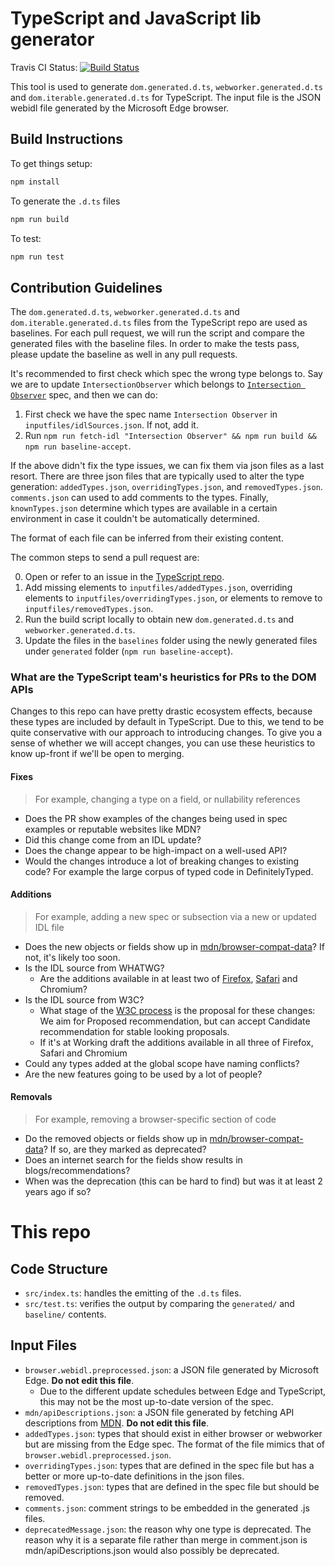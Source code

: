 # TypeScript and JavaScript lib generator

Travis CI Status: [![Build Status](https://travis-ci.org/Microsoft/TSJS-lib-generator.svg?branch=master)](https://travis-ci.org/Microsoft/TSJS-lib-generator)

This tool is used to generate `dom.generated.d.ts`, `webworker.generated.d.ts` and `dom.iterable.generated.d.ts` for TypeScript.
The input file is the JSON webidl file generated by the Microsoft Edge browser.

## Build Instructions

To get things setup:

```sh
npm install
```

To generate the `.d.ts` files

```sh
npm run build
```

To test:

```sh
npm run test
```

## Contribution Guidelines

The `dom.generated.d.ts`, `webworker.generated.d.ts` and `dom.iterable.generated.d.ts` files from the TypeScript repo are used as baselines.
For each pull request, we will run the script and compare the generated files with the baseline files.
In order to make the tests pass, please update the baseline as well in any pull requests.

It's recommended to first check which spec the wrong type belongs to. Say we are to update `IntersectionObserver` which belongs to [`Intersection Observer`](https://www.w3.org/TR/intersection-observer/) spec, and then we can do:

1. First check we have the spec name `Intersection Observer` in `inputfiles/idlSources.json`. If not, add it.
2. Run `npm run fetch-idl "Intersection Observer" && npm run build && npm run baseline-accept`.

If the above didn't fix the type issues, we can fix them via json files as a last resort.
There are three json files that are typically used to alter the type generation: `addedTypes.json`, `overridingTypes.json`, and `removedTypes.json`.
`comments.json` can used to add comments to the types.
Finally, `knownTypes.json` determine which types are available in a certain environment in case it couldn't be automatically determined.

The format of each file can be inferred from their existing content.

The common steps to send a pull request are:

0. Open or refer to an issue in the [TypeScript repo](https://github.com/Microsoft/TypeScript).
1. Add missing elements to `inputfiles/addedTypes.json`, overriding elements to `inputfiles/overridingTypes.json`, or elements to remove to `inputfiles/removedTypes.json`.
2. Run the build script locally to obtain new `dom.generated.d.ts` and `webworker.generated.d.ts`.
3. Update the files in the `baselines` folder using the newly generated files
   under `generated` folder (`npm run baseline-accept`).

### What are the TypeScript team's heuristics for PRs to the DOM APIs

Changes to this repo can have pretty drastic ecosystem effects, because these types are included by default in TypeScript.
Due to this, we tend to be quite conservative with our approach to introducing changes.
To give you a sense of whether we will accept changes, you can use these heuristics to know up-front if we'll be open to merging.

#### Fixes

> For example, changing a type on a field, or nullability references

- Does the PR show examples of the changes being used in spec examples or reputable websites like MDN?
- Did this change come from an IDL update?
- Does the change appear to be high-impact on a well-used API?
- Would the changes introduce a lot of breaking changes to existing code? For example the large corpus of typed code in DefinitelyTyped.

#### Additions

> For example, adding a new spec or subsection via a new or updated IDL file

- Does the new objects or fields show up in [mdn/browser-compat-data](https://github.com/mdn/browser-compat-data)? If not, it's likely too soon.
- Is the IDL source from WHATWG?
    - Are the additions available in at least two of [Firefox](https://searchfox.org/mozilla-central/search?q=&path=), [Safari](https://webkit-search.igalia.com/webkit/search?q=&path=) and Chromium?
- Is the IDL source from W3C?
    - What stage of the [W3C process](https://en.wikipedia.org/wiki/World_Wide_Web_Consortium#Specification_maturation) is the proposal for these changes: We aim for Proposed recommendation, but can accept Candidate recommendation for stable looking proposals.
    - If it's at Working draft the additions available in all three of Firefox, Safari and Chromium
- Could any types added at the global scope have naming conflicts?
- Are the new features going to be used by a lot of people?

#### Removals

> For example, removing a browser-specific section of code

- Do the removed objects or fields show up in [mdn/browser-compat-data](https://github.com/mdn/browser-compat-data)? If so, are they marked as deprecated?
- Does an internet search for the fields show results in blogs/recommendations?
- When was the deprecation (this can be hard to find) but was it at least 2 years ago if so?

# This repo

## Code Structure

- `src/index.ts`: handles the emitting of the `.d.ts` files.
- `src/test.ts`: verifies the output by comparing the `generated/` and `baseline/` contents.

## Input Files

- `browser.webidl.preprocessed.json`: a JSON file generated by Microsoft Edge. **Do not edit this file**.
    - Due to the different update schedules between Edge and TypeScript, this may not be the most up-to-date version of the spec.
- `mdn/apiDescriptions.json`: a JSON file generated by fetching API descriptions from [MDN](https://developer.mozilla.org/en-US/docs/Web/API). **Do not edit this file**.
- `addedTypes.json`: types that should exist in either browser or webworker but are missing from the Edge spec. The format of the file mimics that of `browser.webidl.preprocessed.json`.
- `overridingTypes.json`: types that are defined in the spec file but has a better or more up-to-date definitions in the json files.
- `removedTypes.json`: types that are defined in the spec file but should be removed.
- `comments.json`: comment strings to be embedded in the generated .js files.
- `deprecatedMessage.json`: the reason why one type is deprecated. The reason why it is a separate file rather than merge in comment.json is mdn/apiDescriptions.json would also possibly be deprecated.
